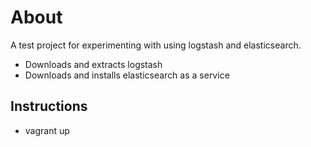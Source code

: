About
=====

A test project for experimenting with using logstash and elasticsearch.

* Downloads and extracts logstash
* Downloads and installs elasticsearch as a service

Instructions
------------

* vagrant up
